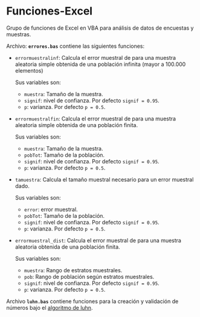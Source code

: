 Funciones-Excel
===============

Grupo de funciones de Excel en VBA para análisis de datos de encuestas y muestras.

Archivo: **`errores.bas`** contiene las siguientes funciones:

- `errormuestralinf`: Calcula el error muestral de para una muestra aleatoria simple obtenida de una población infinita (mayor a 100.000 elementos)
    
	Sus variables son:

    * `muestra`: Tamaño de la muestra.
    * `signif`: nivel de confianza. Por defecto `signif = 0.95`.
    * `p`: varianza. Por defecto `p = 0.5`.

- `errormuestralfin`: Calcula el error muestral de para una muestra aleatoria simple obtenida de una población finita.

	Sus variables son:

    * `muestra`: Tamaño de la muestra.
    * `pobTot`: Tamaño de la población.
    * `signif`: nivel de confianza. Por defecto `signif = 0.95`.
    * `p`: varianza. Por defecto `p = 0.5`.

- `tamuestra`: Calcula el tamaño muestral necesario para un error muestral dado.

	Sus variables son:

    * `error`: error muestral.
    * `pobTot`: Tamaño de la población.
    * `signif`: nivel de confianza. Por defecto `signif = 0.95`.
    * `p`: varianza. Por defecto `p = 0.5`.

- `errormuestral_dist`: Calcula el error muestral de para una muestra aleatoria obtenida de una población finita.

	Sus variables son:

    * `muestra`: Rango de estratos muestrales.
    * `pob`: Rango de población según estratos muestrales.
    * `signif`: nivel de confianza. Por defecto `signif = 0.95`.
    * `p`: varianza. Por defecto `p = 0.5`.

Archivo **`luhn.bas`** contiene funciones para la creación y validación de números bajo el [algoritmo de luhn](https://en.wikipedia.org/wiki/Luhn_algorithm).
